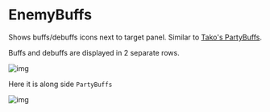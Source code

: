 # EnemyBuffs
Shows buffs/debuffs icons next to target panel. Similar to  [Tako's PartyBuffs](https://github.com/ProjectTako/ffxi-addons/tree/master/partybuffs).

Buffs and debuffs are displayed in 2 separate rows.

![img](https://i.imgur.com/wPqjIma.png)

Here it is along side `PartyBuffs`

![img](https://i.imgur.com/sIGhQhL.png)


